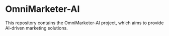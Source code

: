 # OmniMarketer-AI

This repository contains the OmniMarketer-AI project, which aims to provide AI-driven marketing solutions.
